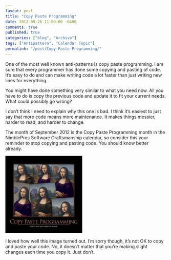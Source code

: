 ```yaml
---
layout: post
title: "Copy Paste Programming"
date: 2012-09-26 11:00:00 -0400
comments: true
published: true
categories: ["blog", "Archive"]
tags: ["Antipattern", "Calendar Topic"]
permalink: "/post/Copy-Paste-Programming/"
---
```

<!-- more -->



<p>One of the most well known anti-patterns is copy paste programming. I am sure that every programmer has done some copying and pasting of code. It’s easy to do and can make writing code a lot faster than just writing new lines for everything.</p>  <p>You might have done something very similar to what you need now. All you have to do is copy the previous code and update it to fit your current needs. What could possibly go wrong?</p>  <p>I don’t think I need to explain why this one is bad. I think it’s easiest to just say that more code means more maintenance. It makes things messier, harder to read, and harder to change.</p>  <p>The month of September 2012 is the Copy Paste Programming month in the NimblePros Software Craftsmanship calendar, so consider this your reminder to stop copying and pasting code. You should know better already.</p>  <p><a href="/images/files/CopyPasteProgramming.jpg"><img style="background-image: none; border-bottom: 0px; border-left: 0px; padding-left: 0px; padding-right: 0px; display: inline; border-top: 0px; border-right: 0px; padding-top: 0px" title="CopyPasteProgramming" border="0" alt="CopyPasteProgramming" src="/images/files/CopyPasteProgramming_thumb.jpg" width="240" height="240" /></a></p>  <p>I loved how well this image turned out. I’m sorry though, it’s not OK to copy and paste your code. No, it doesn’t matter that you’re making slight changes each time you copy it. Just don’t.</p>
